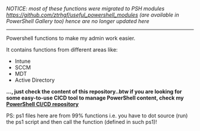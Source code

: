 *NOTICE: most of these functions were migrated to PSH modules https://github.com/ztrhgf/useful_powershell_modules (are available in PowerShell Gallery too) hence are no longer updated here*

---

Powershell functions to make my admin work easier.

It contains functions from different areas like:
- Intune
- SCCM
- MDT
- Active Directory


**..., just check the content of this repository..btw if you are looking for some easy-to-use CICD tool to manage PowerShell content, check my [PowerShell CI/CD repository](https://github.com/ztrhgf/Powershell_CICD_repository)**

PS: ps1 files here are from 99% functions i.e. you have to dot source (run) the ps1 script and then call the function (defined in such ps1)!

